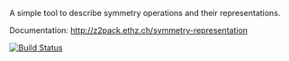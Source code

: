 A simple tool to describe symmetry operations and their representations.

Documentation: http://z2pack.ethz.ch/symmetry-representation

[![Build Status](https://travis-ci.org/Z2PackDev/symmetry_representation.svg?branch=master)](https://travis-ci.org/Z2PackDev/symmetry_representation)
